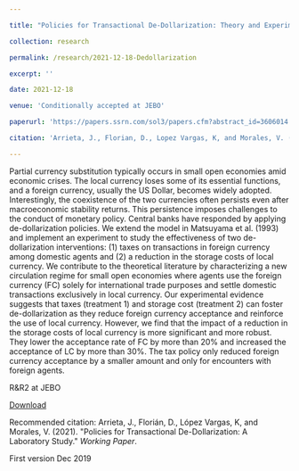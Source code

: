```yaml
---

title: "Policies for Transactional De-Dollarization: Theory and Experiment"

collection: research

permalink: /research/2021-12-18-Dedollarization

excerpt: ''

date: 2021-12-18

venue: 'Conditionally accepted at JEBO'

paperurl: 'https://papers.ssrn.com/sol3/papers.cfm?abstract_id=3606014'

citation: 'Arrieta, J., Florian, D., Lopez Vargas, K, and Morales, V. (2021). &quot;Policies for Transactional De-Dollarization: A Laboratory Study.&quot; <i>Cond. Accepted at JEBO</i>.'

---
```

Partial currency substitution typically occurs in small open economies amid
economic crises. The local currency loses some of its essential functions, and a foreign currency, usually the US Dollar, becomes widely adopted. Interestingly, the
coexistence of the two currencies often persists even after macroeconomic stability
returns. This persistence imposes challenges to the conduct of monetary policy.
Central banks have responded by applying de-dollarization policies. We extend
the model in Matsuyama et al. (1993) and implement an experiment to study the
effectiveness of two de-dollarization interventions: (1) taxes on transactions in
foreign currency among domestic agents and (2) a reduction in the storage costs
of local currency. We contribute to the theoretical literature by characterizing
a new circulation regime for small open economies where agents use the foreign
currency (FC) solely for international trade purposes and settle domestic transactions exclusively in local currency. Our experimental evidence suggests that taxes
(treatment 1) and storage cost (treatment 2) can foster de-dollarization as they
reduce foreign currency acceptance and reinforce the use of local currency. However, we find that the impact of a reduction in the storage costs of local currency
is more significant and more robust. They lower the acceptance rate of FC by
more than 20% and increased the acceptance of LC by more than 30%. The tax
policy only reduced foreign currency acceptance by a smaller amount and only for
encounters with foreign agents.

R&R2 at JEBO 

[Download](https://papers.ssrn.com/sol3/papers.cfm?abstract_id=3606014)

Recommended citation: Arrieta, J., Florián, D., López Vargas, K, and Morales, V. (2021). &quot;Policies for Transactional De-Dollarization: A Laboratory Study.&quot; <i>Working Paper</i>.

First version Dec 2019

